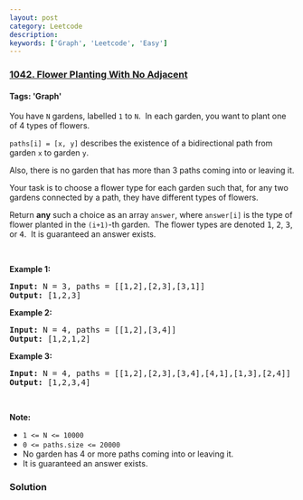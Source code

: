 ```yaml
---
layout: post
category: Leetcode
description: 
keywords: ['Graph', 'Leetcode', 'Easy']
---
```

### [1042. Flower Planting With No Adjacent](https://leetcode.com/problems/flower-planting-with-no-adjacent)

#### Tags: 'Graph'

<div class="content__u3I1 question-content__JfgR"><div><p>You have <code>N</code> gardens, labelled <code>1</code> to <code>N</code>.  In each garden, you want to plant one of 4 types of flowers.</p>
<p><code>paths[i] = [x, y]</code> describes the existence of a bidirectional path from garden <code>x</code> to garden <code>y</code>.</p>
<p>Also, there is no garden that has more than 3 paths coming into or leaving it.</p>
<p>Your task is to choose a flower type for each garden such that, for any two gardens connected by a path, they have different types of flowers.</p>
<p>Return <strong>any</strong> such a choice as an array <code>answer</code>, where <code>answer[i]</code> is the type of flower planted in the <code>(i+1)</code>-th garden.  The flower types are denoted <font face="monospace">1</font>, <font face="monospace">2</font>, <font face="monospace">3</font>, or <font face="monospace">4</font>.  It is guaranteed an answer exists.</p>
<p> </p>
<div>
<p><strong>Example 1:</strong></p>
<pre><strong>Input: </strong>N = <span id="example-input-1-1">3</span>, paths = <span id="example-input-1-2">[[1,2],[2,3],[3,1]]</span>
<strong>Output: </strong><span id="example-output-1">[1,2,3]</span>
</pre>
<div>
<p><strong>Example 2:</strong></p>
<pre><strong>Input: </strong>N = <span id="example-input-2-1">4</span>, paths = <span id="example-input-2-2">[[1,2],[3,4]]</span>
<strong>Output: </strong><span id="example-output-2">[1,2,1,2]</span>
</pre>
<div>
<p><strong>Example 3:</strong></p>
<pre><strong>Input: </strong>N = <span id="example-input-3-1">4</span>, paths = <span id="example-input-3-2">[[1,2],[2,3],[3,4],[4,1],[1,3],[2,4]]</span>
<strong>Output: </strong><span id="example-output-3">[1,2,3,4]</span>
</pre>
<p> </p>
<p><strong><span>Note:</span></strong></p>
<ul>
<li><code><span>1 &lt;= N &lt;= 10000</span></code></li>
<li><code><span>0 &lt;= paths.size &lt;= 20000</span></code></li>
<li>No garden has 4 or more paths coming into or leaving it.</li>
<li>It is guaranteed an answer exists.</li>
</ul>
</div>
</div>
</div></div></div>

### Solution
